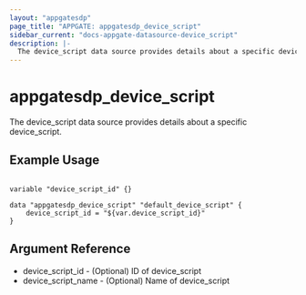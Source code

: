 ```yaml
---
layout: "appgatesdp"
page_title: "APPGATE: appgatesdp_device_script"
sidebar_current: "docs-appgate-datasource-device_script"
description: |-
  The device_script data source provides details about a specific device_script.
---
```


# appgatesdp_device_script

The device_script data source provides details about a specific device_script.


## Example Usage

```hcl

variable "device_script_id" {}

data "appgatesdp_device_script" "default_device_script" {
    device_script_id = "${var.device_script_id}"
}

```

## Argument Reference

* device_script_id - (Optional) ID of device_script
* device_script_name - (Optional) Name of device_script
